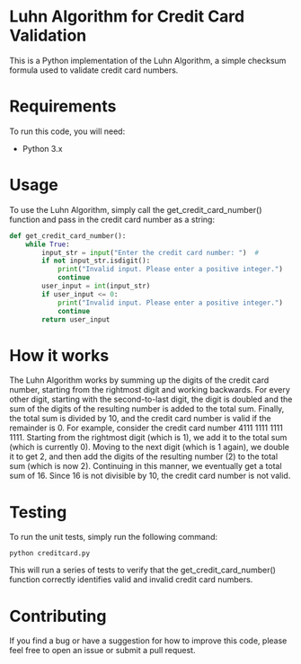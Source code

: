 

# Luhn Algorithm for Credit Card Validation
This is a Python implementation of the Luhn Algorithm, a simple checksum formula used to validate credit card numbers.

# Requirements

To run this code, you will need:
* Python 3.x

# Usage
To use the Luhn Algorithm, simply call the get_credit_card_number() function and pass in the credit card number as a string:

```python
def get_credit_card_number():
    while True:
        input_str = input("Enter the credit card number: ")  #
        if not input_str.isdigit():
            print("Invalid input. Please enter a positive integer.")               
            continue
        user_input = int(input_str)
        if user_input <= 0:
            print("Invalid input. Please enter a positive integer.")
            continue
        return user_input 
```

# How it works
The Luhn Algorithm works by summing up the digits of the credit card number, starting from the rightmost digit and working backwards. For every other digit, starting with the second-to-last digit, the digit is doubled and the sum of the digits of the resulting number is added to the total sum. Finally, the total sum is divided by 10, and the credit card number is valid if the remainder is 0.
For example, consider the credit card number 4111 1111 1111 1111. Starting from the rightmost digit (which is 1), we add it to the total sum (which is currently 0). Moving to the next digit (which is 1 again), we double it to get 2, and then add the digits of the resulting number (2) to the total sum (which is now 2). Continuing in this manner, we eventually get a total sum of 16. Since 16 is not divisible by 10, the credit card number is not valid.

# Testing

To run the unit tests, simply run the following command:

`python creditcard.py`

This will run a series of tests to verify that the get_credit_card_number() function correctly identifies valid and invalid credit card numbers.

# Contributing

If you find a bug or have a suggestion for how to improve this code, please feel free to open an issue or submit a pull request.

